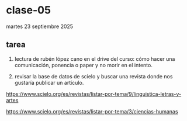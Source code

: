 # clase-05

martes 23 septiembre 2025

## tarea

1. lectura de rubén lópez cano en el drive del curso: cómo hacer una comunicación, ponencia o paper y no morir en el intento.

2. revisar la base de datos de scielo y buscar una revista donde nos gustaría publicar un artículo.

<https://www.scielo.org/es/revistas/listar-por-tema/9/linguistica-letras-y-artes>

<https://www.scielo.org/es/revistas/listar-por-tema/3/ciencias-humanas>
